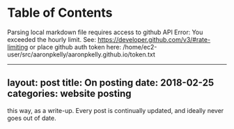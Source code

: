 
Table of Contents
=================

Parsing local markdown file requires access to github API
Error: You exceeded the hourly limit. See: https://developer.github.com/v3/#rate-limiting
or place github auth token here: /home/ec2-user/src/aaronpkelly/aaronpkelly.github.io/token.txt



---
layout: post
title:	On posting 
date:   2018-02-25
categories: website posting
---

 this way, as a write-up.
Every post is continually updated, and ideally never goes out of date.
